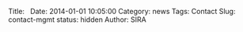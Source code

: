 Title: &nbsp;
Date: 2014-01-01 10:05:00
Category: news
Tags: Contact
Slug: contact-mgmt
status: hidden
Author: SIRA

<center>
  <script type="text/javascript" src="//form.jotform.us/jsform/51214878396162"></script>
  </center>